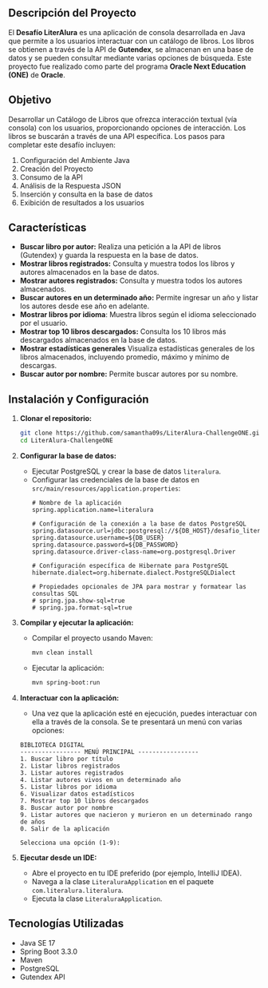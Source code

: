 
## Descripción del Proyecto

El **Desafío LiterAlura** es una aplicación de consola desarrollada en Java que permite a los usuarios interactuar con un catálogo de libros. Los libros se obtienen a través de la API de **Gutendex**, se almacenan en una base de datos y se pueden consultar mediante varias opciones de búsqueda. Este proyecto fue realizado como parte del programa **Oracle Next Education (ONE)** de **Oracle**.

## Objetivo

Desarrollar un Catálogo de Libros que ofrezca interacción textual (vía consola) con los usuarios, proporcionando opciones de interacción. Los libros se buscarán a través de una API específica. Los pasos para completar este desafío incluyen:

1. Configuración del Ambiente Java
2. Creación del Proyecto
3. Consumo de la API
4. Análisis de la Respuesta JSON
5. Inserción y consulta en la base de datos
6. Exibición de resultados a los usuarios



## Características

- **Buscar libro por autor:** Realiza una petición a la API de libros (Gutendex) y guarda la respuesta en la base de datos.
- **Mostrar libros registrados:** Consulta y muestra todos los libros y autores almacenados en la base de datos.
- **Mostrar autores registrados:** Consulta y muestra todos los autores almacenados.
- **Buscar autores en un determinado año:** Permite ingresar un año y listar los autores desde ese año en adelante.
- **Mostrar libros por idioma**: Muestra libros según el idioma seleccionado por el usuario.
- **Mostrar top 10 libros descargados:** Consulta los 10 libros más descargados almacenados en la base de datos.
- **Mostrar estadísticas generales** Visualiza estadísticas generales de los libros almacenados, incluyendo promedio, máximo y mínimo de descargas.
- **Buscar autor por nombre:** Permite buscar autores por su nombre.

## Instalación y Configuración

1. **Clonar el repositorio:**
    ```sh
    git clone https://github.com/samantha09s/LiterAlura-ChallengeONE.git
    cd LiterAlura-ChallengeONE
    ```

2. **Configurar la base de datos:**
    - Ejecutar PostgreSQL y crear la base de datos `literalura`.
    - Configurar las credenciales de la base de datos en `src/main/resources/application.properties`:
      ```properties
      # Nombre de la aplicación
      spring.application.name=literalura

      # Configuración de la conexión a la base de datos PostgreSQL
      spring.datasource.url=jdbc:postgresql://${DB_HOST}/desafio_literalura
      spring.datasource.username=${DB_USER}
      spring.datasource.password=${DB_PASSWORD}
      spring.datasource.driver-class-name=org.postgresql.Driver

      # Configuración específica de Hibernate para PostgreSQL
      hibernate.dialect=org.hibernate.dialect.PostgreSQLDialect

      # Propiedades opcionales de JPA para mostrar y formatear las consultas SQL
      # spring.jpa.show-sql=true
      # spring.jpa.format-sql=true
      ```

3. **Compilar y ejecutar la aplicación:**
    - Compilar el proyecto usando Maven:
      ```sh
      mvn clean install
      ```
    - Ejecutar la aplicación:
      ```sh
      mvn spring-boot:run
      ```

4. **Interactuar con la aplicación:**
    - Una vez que la aplicación esté en ejecución, puedes interactuar con ella a través de la consola. Se te presentará un menú con varias opciones:

    ```plaintext
    BIBLIOTECA DIGITAL
    ----------------- MENÚ PRINCIPAL -----------------
    1. Buscar libro por título
    2. Listar libros registrados
    3. Listar autores registrados
    4. Listar autores vivos en un determinado año
    5. Listar libros por idioma
    6. Visualizar datos estadísticos
    7. Mostrar top 10 libros descargados
    8. Buscar autor por nombre
    9. Listar autores que nacieron y murieron en un determinado rango de años
    0. Salir de la aplicación

    Selecciona una opción (1-9):
    ```

5. **Ejecutar desde un IDE:**
    - Abre el proyecto en tu IDE preferido (por ejemplo, IntelliJ IDEA).
    - Navega a la clase `LiteraluraApplication` en el paquete `com.literalura.literalura`.
    - Ejecuta la clase `LiteraluraApplication`.

## Tecnologías Utilizadas

- Java SE 17
- Spring Boot 3.3.0
- Maven
- PostgreSQL
- Gutendex API


